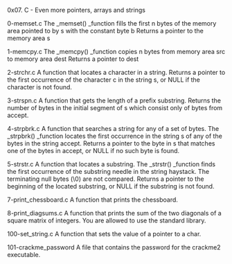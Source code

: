 0x07. C - Even more pointers, arrays and strings

0-memset.c
The _memset() _function fills the first n bytes of the memory area pointed to by s with the constant byte b
Returns a pointer to the memory area s

1-memcpy.c
The _memcpy() _function copies n bytes from memory area src to memory area dest
Returns a pointer to dest

2-strchr.c
A function that locates a character in a string.
Returns a pointer to the first occurrence of the character c in the string s, or NULL if the character is not found.

3-strspn.c
A function that gets the length of a prefix substring.
Returns the number of bytes in the initial segment of s which consist only of bytes from accept.

4-strpbrk.c
A function that searches a string for any of a set of bytes.
The _strpbrk() _function locates the first occurrence in the string s of any of the bytes in the string accept.
Returns a pointer to the byte in s that matches one of the bytes in accept, or NULL if no such byte is found.

5-strstr.c
A function that locates a substring.
The _strstr() _function finds the first occurrence of the substring needle in the string haystack. The terminating null bytes (\0) are not compared.
Returns a pointer to the beginning of the located substring, or NULL if the substring is not found.

7-print_chessboard.c
A function that prints the chessboard.

8-print_diagsums.c
A function that prints the sum of the two diagonals of a square matrix of integers.
You are allowed to use the standard library.

100-set_string.c
A function that sets the value of a pointer to a char.

101-crackme_password
A file that contains the password for the crackme2 executable.
